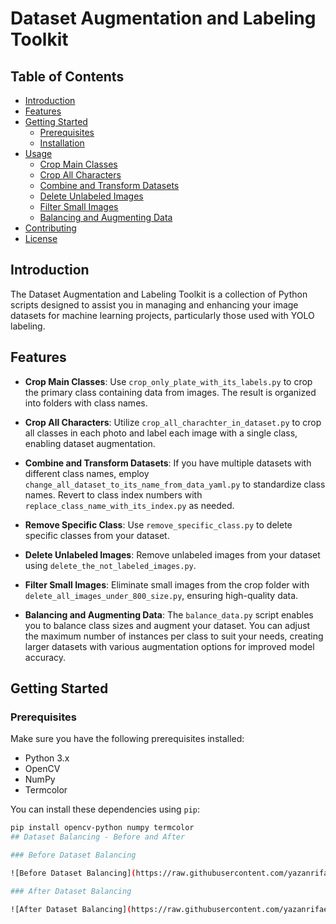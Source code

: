 # Dataset Augmentation and Labeling Toolkit

## Table of Contents

- [Introduction](#introduction)
- [Features](#features)
- [Getting Started](#getting-started)
  - [Prerequisites](#prerequisites)
  - [Installation](#installation)
- [Usage](#usage)
  - [Crop Main Classes](#crop-main-classes)
  - [Crop All Characters](#crop-all-characters)
  - [Combine and Transform Datasets](#combine-and-transform-datasets)
  - [Delete Unlabeled Images](#delete-unlabeled-images)
  - [Filter Small Images](#filter-small-images)
  - [Balancing and Augmenting Data](#balancing-and-augmenting-data)
- [Contributing](#contributing)
- [License](#license)

## Introduction

The Dataset Augmentation and Labeling Toolkit is a collection of Python scripts designed to assist you in managing and enhancing your image datasets for machine learning projects, particularly those used with YOLO labeling.

## Features

- **Crop Main Classes**: Use `crop_only_plate_with_its_labels.py` to crop the primary class containing data from images. The result is organized into folders with class names.

- **Crop All Characters**: Utilize `crop_all_charachter_in_dataset.py` to crop all classes in each photo and label each image with a single class, enabling dataset augmentation.

- **Combine and Transform Datasets**: If you have multiple datasets with different class names, employ `change_all_dataset_to_its_name_from_data_yaml.py` to standardize class names. Revert to class index numbers with `replace_class_name_with_its_index.py` as needed.

- **Remove Specific Class**: Use `remove_specific_class.py` to delete specific classes from your dataset.

- **Delete Unlabeled Images**: Remove unlabeled images from your dataset using `delete_the_not_labeled_images.py`.

- **Filter Small Images**: Eliminate small images from the crop folder with `delete_all_images_under_800_size.py`, ensuring high-quality data.

- **Balancing and Augmenting Data**: The `balance_data.py` script enables you to balance class sizes and augment your dataset. You can adjust the maximum number of instances per class to suit your needs, creating larger datasets with various augmentation options for improved model accuracy.

## Getting Started

### Prerequisites

Make sure you have the following prerequisites installed:

- Python 3.x
- OpenCV
- NumPy
- Termcolor

You can install these dependencies using `pip`:

```bash
pip install opencv-python numpy termcolor
## Dataset Balancing - Before and After

### Before Dataset Balancing

![Before Dataset Balancing](https://raw.githubusercontent.com/yazanrifae22/HugeDatasetBalance/master/images/before_databalance.png)

### After Dataset Balancing

![After Dataset Balancing](https://raw.githubusercontent.com/yazanrifae22/HugeDatasetBalance/master/images/after_dataset_balance.png)

